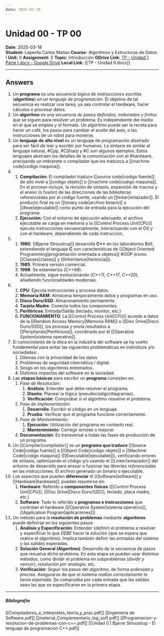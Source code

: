 ```yaml
---
date: 2025-03-18
---
```

# Unidad 00 - TP 00

**Date:** 2025-03-18  
**Student:** Lapenta Carlos Matías 
**Course:** Algoritmos y Estructuras de Datos I
**Unit:** 0
**Assignment:** 0
**Topic:** Introducción 
**GDrive Link:** [TP - Unidad 1 Parte I.docx - Google Drive](https://drive.google.com/file/d/1P_PEGZIvEWyV3vZisp7nJWPkOYZP3_jA/view)
**Local Link:** [[TP - Unidad 0.docx]]

___
## Answers

1. Un **programa** es una _secuencia lógica de instrucciones escritas_ (**algoritmo**) _en un lenguaje de programación_. El objetivo de tal secuencia es realizar una tarea, ya sea controlar el hardware, hacer cálculos o procesar datos.
2. Un **algoritmo** es una _secuencia de pasos definidos, ordenados y finitos_ que se siguen para resolver un problema. Es independiente del medio en el que se emplea y el formato. Un algoritmo puede ser la receta para hacer un café, los pasos para cambiar el aceite del auto, o las instrucciones de un robot para moverse.
3. Un **lenguaje de alto nivel** es un lenguaje de programación diseñado para ser fácil de leer y escribir por humanos. La sintaxis es similar al lenguaje natural, #Cpp, #CSharp y #C son algunos ejemplos. Estos lenguajes abstraen los detalles de la comunicación con el #hardware, precisando un intérprete o compilador que los traduzca a [[machine code|codigo maquina]].
4. 
	1. **Compilación:** El compilador traduce [[source code|codigo fuente]] de alto nivel a [[codigo objeto]] o [[machine code|codigo maquina]]. En el proceso incluye, la revisión de sintaxis, expansión de macros y el anexo (o fusión) de las direcciones de las bibliotecas referenciadas por el código fuente, usando un [[linker|enlazador]]. El producto final es un [[binary code|archivo binario]] o [[#exe|ejecutable]] como punto de entrada para la ejecución del programa.
	2. **Ejecución:** Con el entorno de ejecución adecuado, el archivo ejecutable se carga en memoria y la [[Control Process Unit|CPU]] ejecuta instrucciones secuencialmente, interactuando con el OS y con el hardware, dependiendo de cada instrucción.
5. 
	1. **1980**: [[Bjarne Stroustrup]] desarrolla **C++** en los laboratorios Bell, extendiendo el lenguaje **C** con características de [[Object Oriented Programming|programación orientada a objetos]] #OOP (como [[Classes|clases]] y [[Inheritance|herencia]]).
	2. **1985**: Primera versión comercial.
	3. **1998**: Se estandariza (_C++98_).
	4. Actualmente, sigue evolucionando (_C++11_, _C++17_, _C++20_), añadiendo funcionalidades modernas.
6. 
	1. **CPU**: Ejecuta instrucciones y procesa datos.
	2. **Memoria RAM**: Almacena temporalmente datos y programas en uso.
	3. **Disco Duro/SSD**: Almacenamiento permanente.
	4. **Tarjeta Madre**: Conecta todos los componentes.
	5. **Periféricos**: Entrada/Salida (teclado, monitor, etc.)
	6. **FUNCIONAMIENTO**: La [[Control Process Unit|CPU]] accede a datos de la [[Random Access Memory|Memoria RAM]] o [[Disc Drive|Disco Duro/SSD]], los procesa y envía resultados a [[Peripherals|Periféricos]], coordinado por él [[Operative System|sistema operativo]].
7. El conocimiento de la ética en la industria del software se ha vuelto fundamental para evitar las siguientes problemáticas en individuos y/o sociedades:
	1. Dilemas con la privacidad de los datos
	2. Problemas de seguridad cibernética / digital.
	3. Sesgo en los algoritmos entrenados.
	4. Distintos impactos del software en la sociedad.
8. Las **etapas básicas** para escribir un **programa** consisten en:
	1. _Fase de Resolución_:
		1. **Análisis**: Entender qué debe resolver el programa.
		2. **Diseño**: Planear la lógica (pseudocódigo/diagramas).
		3. **Verificación**: Comprobar si el algoritmo resuelve el problema.
	2. _Fase de implementación_:
		1. **Desarrollo**: Escribir el código en un lenguaje.
		2. **Prueba**: Verificar que el programa funcione correctamente.
	3. _Fase de Mantenimiento_:
		1. **Ejecución**: Utilización del programa en contexto real.
		2. **Mantenimiento**: Corregir errores o mejorar.
	4. **Documentación**: Es transversal a todas las fases de producción de un programa.
9. Un [[Compiler|compilador]] es un **programa que traduce** [[Source Code|codigo fuente]] a [[Object Code|codigo objeto]] o [[Machine Code|codigo maquina]] ([[Executable|ejecutable]]), verificando errores de sintaxis, optimizando el código y/o usando el [[Linker|enlazador]] del entorno de desarrollo para anexar o fusionar las _librerías referenciadas_ en las instrucciones. El archivo generado un _binario_ o ejecutable.
10. Los aspectos que pueden **diferenciar** él [[Software|software]] y [[Hardware|hardware]], pueden resumirse en:
	1. **Hardware**: Referido a **componentes físicos** ([[Control Process Unit|CPU]], [[Disc Drive|Disco Duro/SSD]], teclado, placa madre, etc.)
	2. **Software**: Todo lo referido a **programas e instrucciones** que controlan el hardware ([[Operative System|sistema operativo]], [[Application Program|aplicaciones]])
11. Un método para la **resolución de problemas** mediante **algoritmos** puede definirse en los siguientes pasos:
	1. **Análisis y Especificación**: Entender (_definir_) el problema a resolver y especificar lo que _DEBE_ hacer la solución (que se espera que realice el _algoritmo_). Implica también definir las _entradas_ del sistema y las _salidas_ esperadas. 
	2. **Solución General (Algoritmo)**: Desarrollo de la secuencia de pasos que resuelve dicho problema. En esta etapa se pueden usar distintos métodos, como dividir el problema en subproblemas (_dividir y vencer_), _resolución por analogía_, etc.
	3. **Verificación**: _Seguir_ los pasos del _algoritmo_, de forma _ordenada y precisa_. Asegurarse de que el sistema _realiza correctamente la tarea esperada_. Se comprueba por cada entrada que las salidas sean las que se especificaron en la primera etapa.

___
##### Bibliografía

[[Compiladores_e_interpretes_teoria_y_prac.pdf]]
[[ingenieria de Software.pdf]]
[[material_Complementario_Ing_soft.pdf]]
[[Programacion-y-resolucion-de-problemas-con-c++.pdf]]
[[Undad 0.1 Bjarne Stroustrup - El lenguaje de programacion C++.pdf]]
